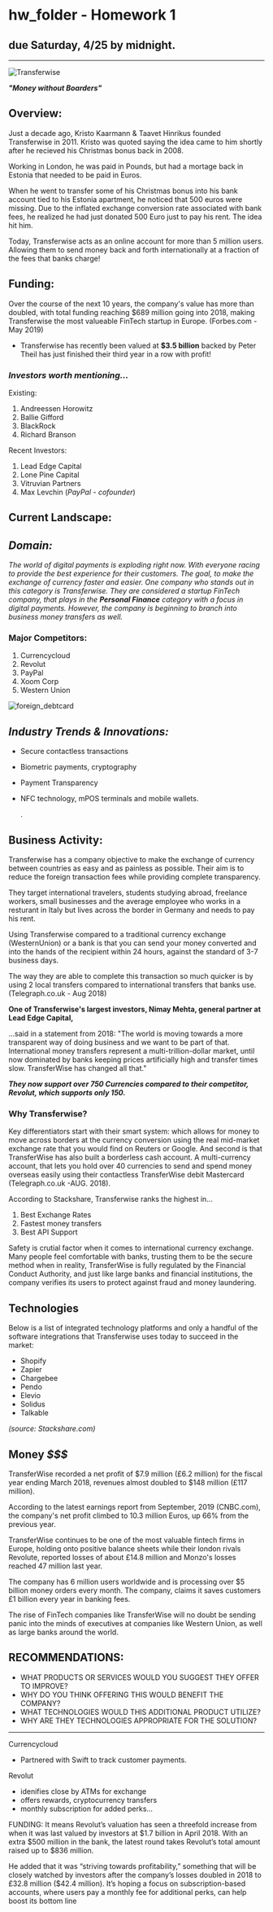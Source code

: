 
# hw_folder - Homework 1


##  due Saturday, 4/25 by midnight. 
---


![Transferwise](Transferwise.png)

***"Money without Boarders"***





## **Overview:**
    
Just a decade ago, Kristo Kaarmann & Taavet Hinrikus founded Transferwise in 2011. Kristo was quoted saying the idea came to him shortly after he recieved his Christmas bonus back in 2008.

Working in London, he was paid in Pounds, but had a mortage back in Estonia that needed to be paid in Euros.

When he went to transfer some of his Christmas bonus into his bank account tied to his  Estonia apartment, he noticed that 500 euros were missing. Due to the inflated exchange conversion rate associated with bank fees, he realized he had just donated 500 Euro just to pay his rent. The idea hit him. 

Today, Transferwise acts as an online account for more than 5 million users. Allowing them to send money back and forth internationally at a fraction of the fees that banks charge!


 


## **Funding:** 

Over the course of the next 10 years, the company's value has more than doubled, with total funding reaching $689 million going into 2018, making Transferwise the most valueable FinTech startup in Europe. (Forbes.com - May 2019) 

* Transferwise has recently been valued at **$3.5 billion** backed by Peter Theil has just finished their third year in a row with profit! 

### *Investors worth mentioning...*

Existing:

1. Andreessen Horowitz 
2. Ballie Gifford 
3. BlackRock
4. Richard Branson

Recent Investors:

1. Lead Edge Capital 
2. Lone Pine Capital 
3. Vitruvian Partners
4. Max Levchin (*PayPal - cofounder*)




## **Current Landscape:**

## *Domain:* 

 *The world of digital payments is exploding right now. With everyone racing to provide the best experience for their customers. The goal, to make the exchange of currency faster and easier. One company who stands out in this category is Transferwise. They are considered a startup FinTech company, that plays in the **Personal Finance** category with a focus in digital payments. However, the company is beginning to branch into business money transfers as well.*

### Major Competitors:

1. Currencycloud
2. Revolut
3. PayPal
4. Xoom Corp
5. Western Union




![foreign_debtcard](foreign_debtcard.jpg)

## *Industry Trends & Innovations:*

* Secure contactless transactions 
* Biometric payments, cryptography
* Payment Transparency 
* NFC technology, mPOS terminals and mobile wallets.

    .
## **Business Activity:**

Transferwise has a company objective to make the exchange of currency between countries as easy and as painless as possible. Their aim is to reduce the foreign transaction fees while providing complete transparency. 

They target international travelers, students studying abroad, freelance workers, small businesses and the average employee who works in a resturant in Italy but lives across the border in Germany and needs to pay his rent.

Using Transferwise compared to a traditional currency exchange (WesternUnion) or a bank is that you can send your money converted and into the hands of the recipient within 24 hours, against the standard of 3-7 business days. 

The way they are able to complete this transaction so much quicker is by using 2 local transfers compared to international transfers that banks use. (Telegraph.co.uk - Aug 2018) 

**One of Transferwise's largest investors, Nimay Mehta, general partner at Lead Edge Capital,** 

...said in a statement from 2018: 
"The world is moving towards a more transparent way of doing business and we want to be part of that. International money transfers represent a multi-trillion-dollar market, until now dominated by banks keeping prices artificially high and transfer times slow. TransferWise has changed all that."

***They now support over 750 Currencies compared to their competitor, Revolut, which supports only 150.***

### Why Transferwise?

Key differentiators start with their smart system: which allows for money to move across borders at the currency conversion using the real mid-market exchange rate that you would find on Reuters or Google. And second is that TransferWise has also built a borderless cash account. A multi-currency account, that lets you hold over 40 currencies to send and spend money overseas easily using their contactless TransferWise debit Mastercard (Telegraph.co.uk -AUG. 2018).

According to Stackshare, Transferwise ranks the highest in...
1. Best Exchange Rates
2. Fastest money transfers
3. Best API Support

Safety is crutial factor when it comes to international currency exchange. Many people feel comfortable with banks, trusting them to be the secure method when in reality, TransferWise is fully regulated by the Financial Conduct Authority, and just like large banks and financial institutions, the company verifies its users to protect against fraud and money laundering.

## Technologies 

Below is a list of integrated technology platforms and only a handful of the software integrations that Transferwise uses today to succeed in the market:
- Shopify
- Zapier
- Chargebee
- Pendo
- Elevio
- Solidus
- Talkable

*(source: Stackshare.com)*

## Money *$$$*

TransferWise recorded a net profit of $7.9 million (£6.2 million) for the fiscal year ending March 2018, revenues almost doubled to $148 million (£117 million).

According to the latest earnings report from September, 2019 (CNBC.com), the company's net profit climbed to 10.3 million Euros, up 66% from the previous year. 

TransferWise continues to be one of the most valuable fintech firms in Europe, holding onto positive balance sheets while their london rivals Revolute, reported losses of about £14.8 million and Monzo's losses reached 47 million last year.

The company has 6 million users worldwide and is processing over $5 billion money orders every month. The company, claims it saves customers £1 billion every year in banking fees.

The rise of FinTech companies like TransferWise will no doubt be sending panic into the minds of executives at companies like Western Union, as well as large banks around the world.

## **RECOMMENDATIONS:**

* WHAT PRODUCTS OR SERVICES WOULD YOU SUGGEST THEY OFFER TO IMPROVE?
* WHY DO YOU THINK OFFERING THIS WOULD BENEFIT THE COMPANY?
* WHAT TECHNOLOGIES WOULD THIS ADDITIONAL PRODUCT UTILIZE?
* WHY ARE THEY TECHNOLOGIES APPROPRIATE FOR THE SOLUTION?

---


Currencycloud 
- Partnered with Swift to track customer payments. 

Revolut  
- idenifies close by ATMs for exchange
- offers rewards, cryptocurrency transfers
- monthly subscription for added perks...



FUNDING:
It means Revolut’s valuation has seen a threefold increase from when it was last valued by investors at $1.7 billion in April 2018. With an extra $500 million in the bank, the latest round takes Revolut’s total amount raised up to $836 million.

He added that it was “striving towards profitability,” something that will be closely watched by investors after the company’s losses doubled in 2018 to £32.8 million ($42.4 million). It’s hoping a focus on subscription-based accounts, where users pay a monthly fee for additional perks, can help boost its bottom line
